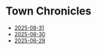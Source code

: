 # Town Chronicles

- [2025-08-31](08/31/2025.md)
- [2025-08-30](08/30/2025.md)
- [2025-08-29](08/29/2025.md)
